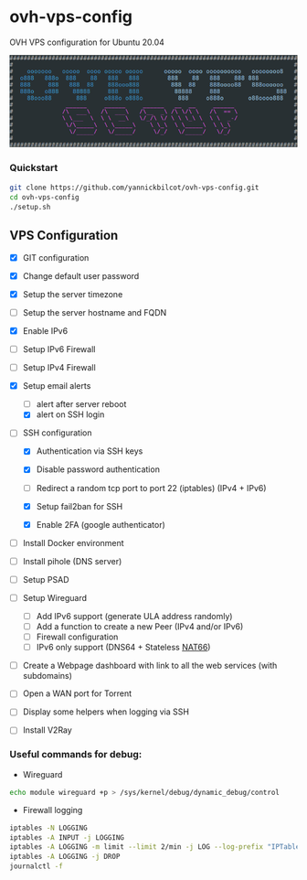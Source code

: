 # ovh-vps-config
OVH VPS configuration for Ubuntu 20.04

![alt text](https://github.com/yannickbilcot/ovh-vps-config/raw/master/banner.png "Banner")

### Quickstart

```bash
git clone https://github.com/yannickbilcot/ovh-vps-config.git
cd ovh-vps-config
./setup.sh
```

## VPS Configuration

- [x] GIT configuration
- [x] Change default user password
- [x] Setup the server timezone
- [ ] Setup the server hostname and FQDN
- [x] Enable IPv6
- [ ] Setup IPv6 Firewall
- [ ] Setup IPv4 Firewall

- [x] Setup email alerts
  - [ ] alert after server reboot
  - [x] alert on SSH login

- [ ] SSH configuration
  - [x] Authentication via SSH keys
  - [x] Disable password authentication
  - [ ] Redirect a random tcp port to port 22 (iptables) (IPv4 + IPv6)
  - [x] Setup fail2ban for SSH
  - [x] Enable 2FA (google authenticator)


- [ ] Install Docker environment
- [ ] Install pihole (DNS server)
- [ ] Setup PSAD

- [ ] Setup Wireguard
  - [ ] Add IPv6 support (generate ULA address randomly)
  - [ ] Add a function to create a new Peer (IPv4 and/or IPv6)
  - [ ] Firewall configuration
  - [ ] IPv6 only support (DNS64 + Stateless [NAT66](https://www.jool.mx/en/intro-xlat.html#siit-traditional))
  
- [ ] Create a Webpage dashboard with link to all the web services (with subdomains)
- [ ] Open a WAN port for Torrent
- [ ] Display some helpers when logging via SSH
- [ ] Install V2Ray


### Useful commands for debug:

* Wireguard
```bash
echo module wireguard +p > /sys/kernel/debug/dynamic_debug/control
```
* Firewall logging
```bash
iptables -N LOGGING
iptables -A INPUT -j LOGGING
iptables -A LOGGING -m limit --limit 2/min -j LOG --log-prefix "IPTables-Dropped: " --log-level 4
iptables -A LOGGING -j DROP
journalctl -f
```
